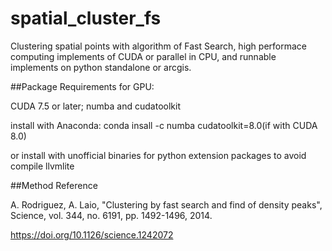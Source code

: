 # spatial_cluster_fs
Clustering spatial points with algorithm of Fast Search, high performace computing implements of CUDA or parallel in CPU, and runnable implements on python standalone or arcgis.

##Package Requirements for GPU:

CUDA 7.5 or later; numba and cudatoolkit

install with Anaconda: conda insall -c numba cudatoolkit=8.0(if with CUDA 8.0)

or install with unofficial binaries for python extension packages to avoid compile llvmlite

##Method Reference

 A. Rodriguez, A. Laio, "Clustering by fast search and find of density peaks", Science, vol. 344, no. 6191, pp. 1492-1496, 2014. 

https://doi.org/10.1126/science.1242072

